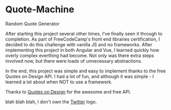 # Quote-Machine
Random Quote Generator


After starting this project several other times, I've finally seen it through to completion. As part of FreeCodeCamp's front end libraries certification, I decided to do this challenge with vanilla JS and no frameworks. After implementing this project in both Angular and Vue, I learned quickly how overly complex everthing had become. Not only was there extra steps involved now, but there were loads of unnecessary abstractions.

In the end, this project was simple and easy to implement thanks to the free Quotes on Design API. I had a lot of fun, and although it was simple - I learned a lot about when NOT to use a framework.

Thanks to [Quotes on Design](https://quotesondesign.com/) for the awesome and free API.

blah blah blah, I don't own the [Twitter](https://twitter.com) logo.

